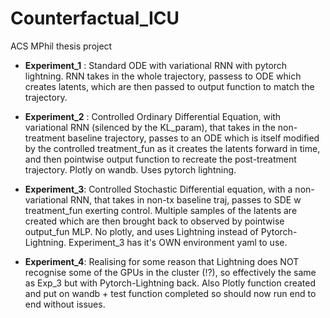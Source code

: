 # Counterfactual_ICU

ACS MPhil thesis project

- **Experiment_1** : Standard ODE with variational RNN with pytorch lightning. RNN takes in the whole trajectory, passess to ODE which creates latents, which are then passed to output function to match the trajectory.

- **Experiment_2** : Controlled Ordinary Differential Equation, with variational RNN (silenced by the KL_param), that takes in the non-treatment baseline trajectory, passes to an ODE which is itself modified by the controlled treatment_fun as it creates the latents forward in time, and then pointwise output function to recreate the post-treatment trajectory. Plotly on wandb. Uses pytorch lightning.

- **Experiment_3**: Controlled Stochastic Differential equation, with a non-variational RNN, that takes in non-tx baseline traj, passes to SDE w treatment_fun exerting control. Multiple samples of the latents are created which are then brought back to observed by pointwise output_fun MLP. No plotly, and uses Lightning instead of Pytorch-Lightning. Experiment_3 has it's OWN environment yaml to use.

- **Experiment_4**: Realising for some reason that Lightning does NOT recognise some of the GPUs in the cluster (!?), so effectively the same as Exp_3 but with Pytorch-Lightning back. Also Plotly function created and put on wandb + test function completed so should now run end to end without issues.
